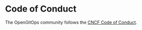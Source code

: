 # Code of Conduct

The OpenGitOps community follows the [CNCF Code of Conduct](https://github.com/cncf/foundation/blob/master/code-of-conduct.md).
